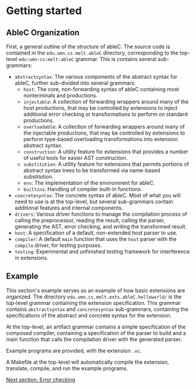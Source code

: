 # Getting started
## AbleC Organization
First, a general outline of the structure of ableC.  The source code is contained in the `edu.umn.cs.melt.ableC` directory, corresponding to the top-level `edu:umn:cs:melt:ableC` grammar.  This is contains several sub-grammars:
* `abstractsyntax`: The various components of the abstract syntax for ableC, further sub-divided into several grammars:
  * `host`: The core, non-forwarding syntax of ableC containing most nonterminals and productions.  
  * `injectable`: A collection of forwarding wrappers around many of the host productions, that may be controlled by extensions to inject additional error checking or transformations to perform on standard productions.  
  * `overloadable`: A collection of forwarding wrappers around many of the injectable productions, that may be controlled by extensions to perform type-based overloading transformations into extension abstract syntax.  
  * `construction`: A utility feature for extensions that provides a number of useful tools for easier AST construction.  
  * `substitution`: A utility feature for extensions that permits portions of abstract syntax trees to be transformed via name-based substitution.  
  * `env`: The implementation of the environment for ableC.  
  * `builtins`: Handling of compiler built-in functions.  
* `concretesyntax`: The concrete syntax of ableC.  Most of what you will need to use is at the top-level, but several sub-grammars contain additional features and internal components.  
* `drivers`: Various driver functions to manage the compilation process of calling the preprocessor, reading the result, calling the parser, generating the AST, error checking, and writing the transformed result.  
* `host`: A specification of a default, non-extended host parser to use.  
* `compiler`: A default `main` function that uses the `host` parser with the `compile` driver, for testing purposes.  
* `testing`: Experimental and unfinished testing framework for interference in extensions.  

## Example
This section's example serves as an example of how basic extensions are organized.  The directory `edu.umn.cs.melt.exts.ableC.helloworld/` is the top-level grammar containing the extension specification.  This grammar contains `abstractsyntax` and `concretesyntax` sub-grammars, containing the specifications of the abstract and concrete syntax for the extension.  

At the top-level, an artifact grammar contains a simple specification of the composed compiler, containing a specification of the parser to build and a main function that calls the compilation driver with the generated parser.  

Example programs are provided, with the extension `.xc`.  

A Makefile at the top-level will automatically compile the extension, translate, compile, and run the example programs.  

[Next section: Error checking](../error_checking/)
